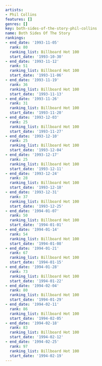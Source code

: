```yaml
---
artists:
- Phil Collins
features: []
genres: []
key: both-sides-of-the-story-phil-collins
name: Both Sides Of The Story
rankings:
- end_date: '1993-11-05'
  rank: 80
  ranking_list: Billboard Hot 100
  start_date: '1993-10-30'
- end_date: '1993-11-12'
  rank: 51
  ranking_list: Billboard Hot 100
  start_date: '1993-11-06'
- end_date: '1993-11-19'
  rank: 36
  ranking_list: Billboard Hot 100
  start_date: '1993-11-13'
- end_date: '1993-11-26'
  rank: 31
  ranking_list: Billboard Hot 100
  start_date: '1993-11-20'
- end_date: '1993-12-03'
  rank: 25
  ranking_list: Billboard Hot 100
  start_date: '1993-11-27'
- end_date: '1993-12-10'
  rank: 25
  ranking_list: Billboard Hot 100
  start_date: '1993-12-04'
- end_date: '1993-12-17'
  rank: 25
  ranking_list: Billboard Hot 100
  start_date: '1993-12-11'
- end_date: '1993-12-24'
  rank: 28
  ranking_list: Billboard Hot 100
  start_date: '1993-12-18'
- end_date: '1993-12-31'
  rank: 37
  ranking_list: Billboard Hot 100
  start_date: '1993-12-25'
- end_date: '1994-01-07'
  rank: 50
  ranking_list: Billboard Hot 100
  start_date: '1994-01-01'
- end_date: '1994-01-14'
  rank: 54
  ranking_list: Billboard Hot 100
  start_date: '1994-01-08'
- end_date: '1994-01-21'
  rank: 67
  ranking_list: Billboard Hot 100
  start_date: '1994-01-15'
- end_date: '1994-01-28'
  rank: 73
  ranking_list: Billboard Hot 100
  start_date: '1994-01-22'
- end_date: '1994-02-04'
  rank: 80
  ranking_list: Billboard Hot 100
  start_date: '1994-01-29'
- end_date: '1994-02-11'
  rank: 86
  ranking_list: Billboard Hot 100
  start_date: '1994-02-05'
- end_date: '1994-02-18'
  rank: 83
  ranking_list: Billboard Hot 100
  start_date: '1994-02-12'
- end_date: '1994-02-25'
  rank: 97
  ranking_list: Billboard Hot 100
  start_date: '1994-02-19'
---
```


